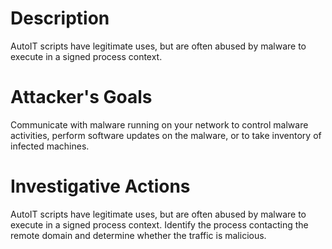 # Description
AutoIT scripts have legitimate uses, but are often abused by malware to execute in a signed process context.
# Attacker's Goals
Communicate with malware running on your network to control malware activities, perform software updates on the malware, or to take inventory of infected machines.
# Investigative Actions
AutoIT scripts have legitimate uses, but are often abused by malware to execute in a signed process context.
Identify the process contacting the remote domain and determine whether the traffic is malicious.
